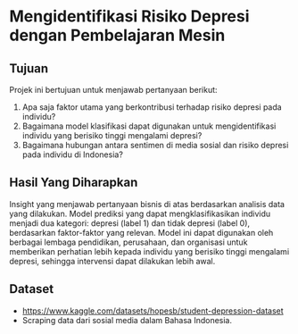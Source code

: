 # Mengidentifikasi Risiko Depresi dengan Pembelajaran Mesin

## Tujuan
Projek ini bertujuan untuk menjawab pertanyaan berikut:
1. Apa saja faktor utama yang berkontribusi terhadap risiko depresi pada individu?
2. Bagaimana model klasifikasi dapat digunakan untuk mengidentifikasi individu yang berisiko tinggi mengalami depresi?
3. Bagaimana hubungan antara sentimen di media sosial dan risiko depresi pada individu di Indonesia?

## Hasil Yang Diharapkan
Insight yang menjawab pertanyaan bisnis di atas berdasarkan analisis data yang dilakukan.
Model prediksi yang dapat mengklasifikasikan individu menjadi dua kategori: depresi (label 1) dan tidak depresi (label 0), berdasarkan faktor-faktor yang relevan. Model ini dapat digunakan oleh berbagai lembaga pendidikan, perusahaan, dan organisasi untuk memberikan perhatian lebih kepada individu yang berisiko tinggi mengalami depresi, sehingga intervensi dapat dilakukan lebih awal.

## Dataset
- https://www.kaggle.com/datasets/hopesb/student-depression-dataset 
- Scraping data dari sosial media dalam Bahasa Indonesia.




